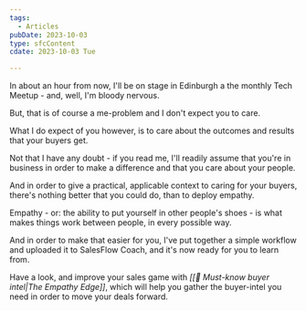 ```yaml
---
tags:
  - Articles
pubDate: 2023-10-03
type: sfcContent
cdate: 2023-10-03 Tue

---
```

In about an hour from now, I'll be on stage in Edinburgh a the monthly Tech Meetup - and, well, I'm bloody nervous. 

But, that is of course a me-problem and I don't expect you to care. 

What I do expect of you however, is to care about the outcomes and results that your buyers get. 

Not that I have any doubt - if you read me, I'll readily assume that you're in business in order to make a difference and that you care about your people. 

And in order to give a practical, applicable context to caring for your buyers, there's nothing better that you could do, than to deploy empathy. 

Empathy - or: the ability to put yourself in other people's shoes - is what makes things work between people, in every possible way. 

And in order to make that easier for you, I've put together a simple workflow and uploaded it to SalesFlow Coach, and it's now ready for you to learn from. 

Have a look, and improve your sales game with *[[🧠 Must-know buyer intel|The Empathy Edge]]*, which will help you gather the buyer-intel you need in order to move your deals forward. 


